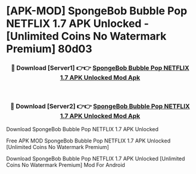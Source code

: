 # [APK-MOD] SpongeBob  Bubble Pop NETFLIX 1.7 APK Unlocked - [Unlimited Coins No Watermark Premium] 80d03



<div align="center">
<h3>🔴 Download [Server1] 👉👉 <a href="https://momento.my/?title=SpongeBob__Bubble_Pop_NETFLIX_1.7_APK_Unlocked">SpongeBob  Bubble Pop NETFLIX 1.7 APK Unlocked Mod Apk</a></h3><br>

<h3>🔴 Download [Server2] 👉👉 <a href="https://momento.my/?title=SpongeBob__Bubble_Pop_NETFLIX_1.7_APK_Unlocked">SpongeBob  Bubble Pop NETFLIX 1.7 APK Unlocked Mod Apk</a></h3>
</div>



Download SpongeBob  Bubble Pop NETFLIX 1.7 APK Unlocked 

Free APK MOD SpongeBob  Bubble Pop NETFLIX 1.7 APK Unlocked [Unlimited Coins No Watermark Premium]

Download SpongeBob  Bubble Pop NETFLIX 1.7 APK Unlocked [Unlimited Coins No Watermark Premium] Mod For Android
